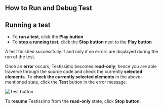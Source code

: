 ## How to Run and Debug Test

<!-- **In this tutorial you will learn to:**
- Run and Stop a test
- Deal with errors
- Debug a test -->

## Running a test
- To **run a test**, click the **Play button**
- To **stop a running test**, click the **Stop button** next to the **Play button** 

A test finished successfully if and only if no errors are displayed during the run of the test.

Once an **error** occurs, Testissimo becomes **read-only**; hence you are able traverse through the source code and check the currently **selected elements**.
To **check the currently selected elements** in the above-mentioned state, click the **Test** button in the error message.

![Test button](https://testissimo.github.io/documentation/images/run-debug/test-button.png)

To **resume** Testissimo from the **read-only** state, click **Stop button**.
 
 